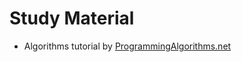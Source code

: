 # Study Material 
* Algorithms tutorial by [ProgrammingAlgorithms.net](https://www.programming-algorithms.net/)
